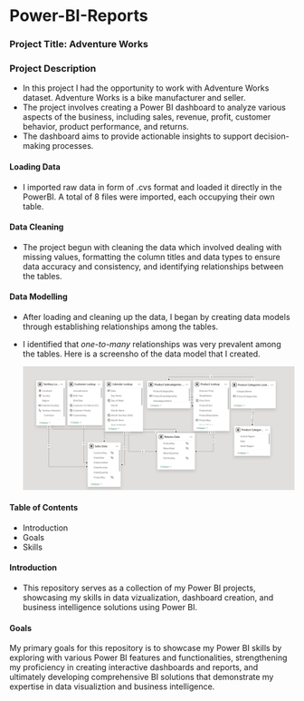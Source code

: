 # Power-BI-Reports

### Project Title: Adventure Works

### Project Description
- In this project I had the opportunity to work with Adventure Works dataset. Adventure Works is a bike manufacturer and seller.
- The project involves creating a Power BI dashboard to analyze various aspects of the business, including sales, revenue, profit, customer behavior, product performance, and returns.
- The dashboard aims to provide actionable insights to support decision-making processes.

#### Loading Data
- I imported raw data in form of .cvs format and loaded it directly in the PowerBI. A total of 8 files were imported, each occupying their own table.

#### Data Cleaning
- The project begun with cleaning the data which involved dealing with missing values, formatting the column titles and data types to ensure data accuracy and consistency,
   and identifying relationships between the tables.

#### Data Modelling
- After loading and cleaning up the data, I began by creating data models through establishing relationships among the  tables.
- I identified that *one-to-many* relationships was very prevalent among the tables. Here is a screensho of the data model that I created.
  
  ![Adventure Works Data Model](images/Adventure_Works_Data_Model.png)
  
  

#### Table of Contents
- Introduction
- Goals
- Skills

#### Introduction
- This repository serves as a collection of my Power BI projects, showcasing my skills in data vizualization, dashboard creation, and business intelligence solutions using Power BI.

#### Goals
My primary goals for this repository is to showcase my Power BI skills by exploring with various Power BI features and functionalities,
strengthening my proficiency in creating interactive dashboards and reports, and ultimately developing comprehensive BI solutions that
demonstrate my expertise in data visualiztion and business intelligence.

